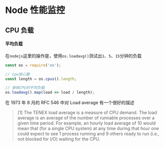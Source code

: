 # Node 性能监控

## CPU 负载


#### 平均负载
在`nodejs`这里的操作是，使用`os.loadavg()`测试出`1`、`5`、`15`分钟的负载

```js
const os = require('os');

// cpu核心数
const length = os.cpus().length;

// 单核CPU的平均负载
os.loadavg().map(load => load / length);
```


在 1973 年 8 月的 RFC 546 中对 Load average 有一个很好的描述

>[1] The TENEX load average is a measure of CPU demand. The load average is an average of the number of runnable processes over a given time period. For example, an hourly load average of 10 would mean that (for a single CPU system) at any time during that hour one could expect to see 1 process running and 9 others ready to run (i.e., not blocked for I/O) waiting for the CPU.
